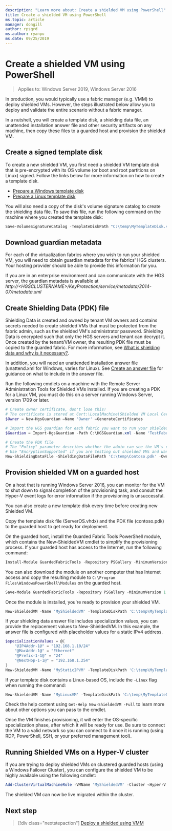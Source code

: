 ```yaml
---
description: "Learn more about: Create a shielded VM using PowerShell"
title: Create a shielded VM using PowerShell
ms.topic: article
manager: dongill
author: rpsqrd
ms.author: ryanpu
ms.date: 09/25/2019
---
```


# Create a shielded VM using PowerShell

>Applies to: Windows Server 2019, Windows Server 2016

In production, you would typically use a fabric manager (e.g. VMM) to deploy shielded VMs.
However, the steps illustrated below allow you to deploy and validate the entire scenario without a fabric manager.

In a nutshell, you will create a template disk, a shielding data file, an unattended installation answer file and other security artifacts on any machine, then copy these files to a guarded host and provision the shielded VM.

## Create a signed template disk

To create a new shielded VM, you first need a shielded VM template disk that is pre-encrypted with its OS volume (or boot and root partitions on Linux) signed.
Follow the links below for more information on how to create a template disk.

- [Prepare a Windows template disk](guarded-fabric-create-a-shielded-vm-template.md)
- [Prepare a Linux template disk](guarded-fabric-create-a-linux-shielded-vm-template.md)

You will also need a copy of the disk's volume signature catalog to create the shielding data file.
To save this file, run the following command on the machine where you created the template disk:

```powershell
Save-VolumeSignatureCatalog -TemplateDiskPath "C:\temp\MyTemplateDisk.vhdx" -VolumeSignatureCatalogPath "C:\temp\MyTemplateDiskCatalog.vsc"
```

## Download guardian metadata

For each of the virtualization fabrics where you wish to run your shielded VM, you will need to obtain guardian metadata for the fabrics' HGS clusters.
Your hosting provider should be able to provide this information for you.

If you are in an enterprise environment and can communicate with the HGS server, the guardian metadata is available at *http://\<HGSCLUSTERNAME\>/KeyProtection/service/metadata/2014-07/metadata.xml*

## Create Shielding Data (PDK) file

Shielding Data is created and owned by tenant VM owners and contains secrets needed to create shielded VMs that must be protected from the fabric admin, such as the shielded VM's administrator password.
Shielding Data is encrypted such that only the HGS servers and tenant can decrypt it.
Once created by the tenant/VM owner, the resulting PDK file must be copied to the guarded fabric.
For more information, see [What is shielding data and why is it necessary?](guarded-fabric-and-shielded-vms.md#what-is-shielding-data-and-why-is-it-necessary).

In addition, you will need an unattended installation answer file (unattend.xml for Windows, varies for Linux). See [Create an answer file](guarded-fabric-tenant-creates-shielding-data.md#create-an-answer-file) for guidance on what to include in the answer file.

Run the following cmdlets on a machine with the Remote Server Administration Tools for Shielded VMs installed.
If you are creating a PDK for a Linux VM, you must do this on a server running Windows Server, version 1709 or later.


```powershell
# Create owner certificate, don't lose this!
# The certificate is stored at Cert:\LocalMachine\Shielded VM Local Certificates
$Owner = New-HgsGuardian –Name 'Owner' –GenerateCertificates

# Import the HGS guardian for each fabric you want to run your shielded VM
$Guardian = Import-HgsGuardian -Path C:\HGSGuardian.xml -Name 'TestFabric'

# Create the PDK file
# The "Policy" parameter describes whether the admin can see the VM's console or not
# Use "EncryptionSupported" if you are testing out shielded VMs and want to debug any issues during the specialization process
New-ShieldingDataFile -ShieldingDataFilePath 'C:\temp\Contoso.pdk' -Owner $Owner –Guardian $guardian –VolumeIDQualifier (New-VolumeIDQualifier -VolumeSignatureCatalogFilePath 'C:\temp\MyTemplateDiskCatalog.vsc' -VersionRule Equals) -WindowsUnattendFile 'C:\unattend.xml' -Policy Shielded
```

## Provision shielded VM on a guarded host
On a host that is running Windows Server 2016, you can monitor for the VM to shut down to signal completion of the provisioning task, and consult the Hyper-V event logs for error information if the provisioning is unsuccessful.

You can also create a new template disk every time before creating new Shielded VM.

Copy the template disk file (ServerOS.vhdx) and the PDK file (contoso.pdk) to the guarded host to get ready for deployment.

On the guarded host, install the Guarded Fabric Tools PowerShell module, which contains the New-ShieldedVM cmdlet to simplify the provisioning process. If your guarded host has access to the Internet, run the following command:

```powershell
Install-Module GuardedFabricTools -Repository PSGallery -MinimumVersion 1.0.0
```

You can also download the module on another computer that has Internet access and copy the resulting module to `C:\Program Files\WindowsPowerShell\Modules` on the guarded host.

```powershell
Save-Module GuardedFabricTools -Repository PSGallery -MinimumVersion 1.0.0 -Path C:\temp\
```

Once the module is installed, you're ready to provision your shielded VM.

```powershell
New-ShieldedVM -Name 'MyShieldedVM' -TemplateDiskPath 'C:\temp\MyTemplateDisk.vhdx' -ShieldingDataFilePath 'C:\temp\Contoso.pdk' -Wait
```

If your shielding data answer file includes specialization values, you can provide the replacement values to New-ShieldedVM. In this example, the answer file is configured with placeholder values for a static IPv4 address.

```powershell
$specializationValues = @{
    "@IP4Addr-1@" = "192.168.1.10/24"
    "@MacAddr-1@" = "Ethernet"
    "@Prefix-1-1@" = "24"
    "@NextHop-1-1@" = "192.168.1.254"
}
New-ShieldedVM -Name 'MyStaticIPVM' -TemplateDiskPath 'C:\temp\MyTemplateDisk.vhdx' -ShieldingDataFilePath 'C:\temp\Contoso.pdk' -SpecializationValues $specializationValues -Wait

```

If your template disk contains a Linux-based OS, include the `-Linux` flag when running the command:

```powershell
New-ShieldedVM -Name 'MyLinuxVM' -TemplateDiskPath 'C:\temp\MyTemplateDisk.vhdx' -ShieldingDataFilePath 'C:\temp\Contoso.pdk' -Wait -Linux
```

Check the help content using `Get-Help New-ShieldedVM -Full` to learn more about other options you can pass to the cmdlet.

Once the VM finishes provisioning, it will enter the OS-specific specialization phase, after which it will be ready for use.
Be sure to connect the VM to a valid network so you can connect to it once it is running (using RDP, PowerShell, SSH, or your preferred management tool).

## Running Shielded VMs on a Hyper-V cluster

If you are trying to deploy shielded VMs on clustered guarded hosts (using a Windows Failover Cluster), you can configure the shielded VM to be highly available using the following cmdlet:

```powershell
Add-ClusterVirtualMachineRole -VMName 'MyShieldedVM' -Cluster <Hyper-V cluster name>
```

The shielded VM can now be live migrated within the cluster.

## Next step

> [!div class="nextstepaction"]
> [Deploy a shielded using VMM](guarded-fabric-tenant-deploys-shielded-vm-using-vmm.md)

